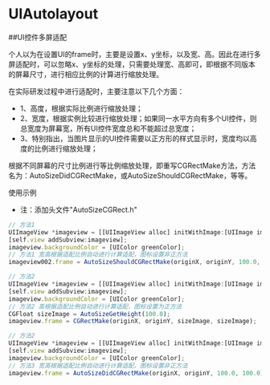 # UIAutolayout
##UI控件多屏适配

个人以为在设置UI的frame时，主要是设置x、y坐标，以及宽、高。因此在进行多屏适配时，可以忽略x、y坐标的处理，只需要处理宽、高即可，即根据不同版本的屏幕尺寸，进行相应比例的计算进行缩放处理。

在实际研发过程中进行适配时，主要注意以下几个方面：
* 1、高度，根据实际比例进行缩放处理；
* 2、宽度，根据实例比较进行缩放处理；如果同一水平方向有多个UI控件，则总宽度为屏幕宽，所有UI控件宽度总和不能超过总宽度；
* 3、特别指出，当图片显示的UI控件需要以正方形的样式显示时，宽度均以高度的比例进行缩放处理；

根据不同屏幕的尺寸比例进行等比例缩放处理，即重写CGRectMake方法，方法名为：AutoSizeDidCGRectMake，或AutoSizeShouldCGRectMake，等等。

使用示例
* 注：添加头文件"AutoSizeCGRect.h"
~~~javascript
// 方法1
UIImageView *imageview = [[UIImageView alloc] initWithImage:[UIImage imageNamed:@"image"]];
[self.view addSubview:imageview];
imageview.backgroundColor = [UIColor greenColor];
// 方法1 宽高根据适配比例自动进行计算适配，图标设置非正方法
imageview002.frame = AutoSizeShouldCGRectMake(originX, originY, 100.0, 100.0, YES, YES);
~~~
~~~javascript
// 方法2
UIImageView *imageview = [[UIImageView alloc] initWithImage:[UIImage imageNamed:@"image"]];
[self.view addSubview:imageview];
imageview.backgroundColor = [UIColor greenColor];
// 方法2 高根据适配比例自动进行计算适配，图标设置为正方法
CGFloat sizeImage = AutoSizeGetHeight(100.0);
imageview.frame = CGRectMake(originX, originY, sizeImage, sizeImage);
~~~
~~~javascript
// 方法2
UIImageView *imageview = [[UIImageView alloc] initWithImage:[UIImage imageNamed:@"image"]];
[self.view addSubview:imageview];
imageview.backgroundColor = [UIColor greenColor];
// 方法3 宽高根据适配比例自动进行计算适配，图标设置非正方法
imageview.frame = AutoSizeDidCGRectMake(originX, originY, 100.0, 100.0);
~~~